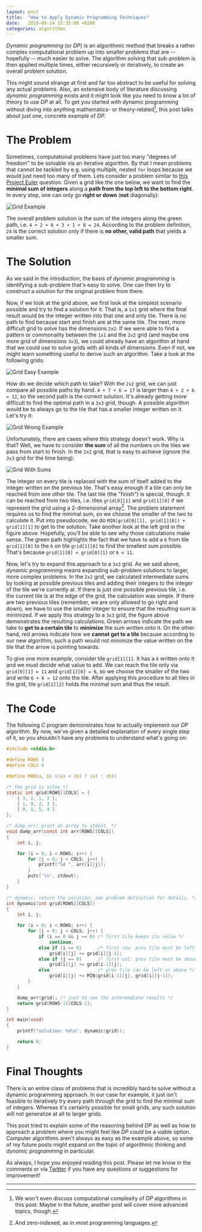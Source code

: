 ```yaml
---
layout: post
title:  "How to Apply Dynamic Programming Techniques"
date:   2019-09-14 15:35:00 +0200
categories: algorithms
---
```


*Dynamic programming* (or *DP*) is an algorithmic method that breaks a rather complex computational problem up into smaller problems that are -- hopefully -- much easier to solve. The algorithm solving that sub-problem is then applied multiple times, either recursively or iteratively, to create an overall problem solution.

This might sound strange at first and far too abstract to be useful for solving any actual problems. Also, an extensive body of literature discussing *dynamic programming* exists and it might look like you need to know a lot of theory to use *DP* at all. To get you started with dynamic programming without diving into anything mathematics- or theory-related[^1], this post talks about just one, concrete example of *DP*.

# The Problem

Sometimes, computational problems have just too many "degrees of freedom" to be solvable via an iterative algorithm. By that I mean problems that cannot be tackled by e.g. using multiple, nested `for` loops because we would just need too many of them. Lets consider a problem similar to [this Project Euler](https://projecteuler.net/problem=81) question. Given a grid like the one below, we want to find the **minimal sum of integers** along a **path from the top left to the bottom right**. In every step, one can only go **right or down** (**not** diagonally):

![Grid Example](../../../../assets/grid_basic.png)

The overall problem solution is the sum of the integers along the green path, i.e. `4 + 2 + 6 + 3 + 1 + 8 = 24`. According to the problem definition, `24` is the correct solution only if there is **no other, valid path** that yields a smaller sum.

# The Solution
As we said in the introduction, the basis of *dynamic programming* is identifying a sub-problem that's easy to solve. One can then try to construct a solution for the original problem from there.

Now, if we look at the grid above, we first look at the simplest scenario possible and try to find a solution for it. That is, a `1x1` grid where the final result would be the integer written into that one and only tile. There is no path to find because start and finish are at the same tile. The next, more difficult grid to solve has the dimensions `2x2`. If we were able to find a pattern or commonality between the `1x1` and the `2x2` grid (and maybe one more grid of dimensions `3x3`), we could already have an algorithm at hand that we could use to solve grids with all kinds of dimensions. Even if not, we might learn something useful to derive such an algorithm. Take a look at the following grids:

![Grid Easy Example](../../../../assets/grid_easy.png)

How do we decide which path to take? With the `2x2` grid, we can just compare all possible paths by hand. `4 + 7 + 6 = 17` is larger than `4 + 2 + 6 = 12`, so the second path is the correct solution. It's already getting more difficult to find the optimal path in a `3x3` grid, though. A possible algorithm would be to always go to the tile that has a smaller integer written on it. Let's try it:

![Grid Wrong Example](../../../../assets/grid_wrong.png)

Unfortunately, there are cases where this strategy doesn't work. Why is that? Well, we have to consider **the sum** of all the numbers on the tiles we pass from start to finish. In the `2x2` grid, that is easy to achieve (ignore the `3x3` grid for the time being):

![Grid With Sums](../../../../assets/grid_with_sums.png)

The integer on every tile is replaced with the sum of itself added to the integer written on the previous tile. That's easy enough if a tile can only be reached from one other tile. The last tile (the "finish") is special, though. It can be reached from two tiles, i.e. tiles `grid[0][1]` and `grid[1][0]` if we represent the grid using a 2-dimensional array[^2]. The problem statement requires us to find the minimal sum, so we choose the smaller of the two to calculate it. Put into pseudocode, we do `MIN(grid[0][1], grid[1][0]) + grid[1][1]` to get to the solution. Take another look at the left grid in the figure above. Hopefully, you'll be able to see why those calculations make sense. The green path highlights the fact that we have to add a `6` from tile `grid[1][0]` to the `6` on tile `grid[1][0]` to find the smallest sum possible. That's because `grid[1][0] < grid[0][1]` or `6 < 11`.

Now, let's try to expand this approach to a `3x3` grid. As we said above, *dynamic programming* means expanding sub-problem solutions to larger, more complex problems. In the `2x2` grid, we calculated intermediate sums by looking at possible previous tiles and adding their integers to the integer of the tile we're currently at. If there is just one possible previous tile, i.e. the current tile is at the edge of the grid, the calculation was simple. If there are two previous tiles (remember, we are only allowed to go right and down), we have to use the smaller integer to ensure that the resulting sum is minimized. If we apply this strategy to a `3x3` grid, the figure above demonstrates the resulting calculations. Green arrows indicate the path we take to **get to a certain tile** to **minimize** the sum written onto it. On the other hand, red arrows indicate how we **cannot get to a tile** because according to our new algorithm, such a path would not minimize the value written on the tile that the arrow is pointing towards.

To give one more example, consider tile `grid[1][1]`. It has a `6` written onto it and we must decide what value to add. We can reach the tile only via `grid[0][1] = 11` and `grid[1][0] = 6`, so we choose the smaller of the two and write `6 + 6 = 12` onto the tile. After applying this procedure to all tiles in the grid, tile `grid[2][2]` holds the minimal sum and thus the result.

# The Code
The following *C* program demonstrates how to actually implement our *DP* algorithm. By now, we've given a detailed explanation of every single step of it, so you shouldn't have any problems to understand what's going on:

```c
#include <stdio.h>

#define ROWS 3
#define COLS 4

#define MIN(a, b) ((a) < (b) ? (a) : (b))

/* the grid to solve */
static int grid[ROWS][COLS] = {
    { 3, 2, 1, 3 },
    { 1, 9, 2, 3 },
    { 9, 1, 5, 4 }
};

/* dump_arr: print an array to stdout. */
void dump_arr(const int arr[ROWS][COLS])
{
    int i, j;

    for (i = 0; i < ROWS; i++) {
        for (j = 0; j < COLS; j++) {
            printf("%d ", arr[i][j]);
        }
        putc('\n', stdout);
    }
}

/* dynamic: return the solution; see problem definition for details. */
int dynamic(int grid[ROWS][COLS])
{
    int i, j;

    for (i = 0; i < ROWS; i++) {
        for (j = 0; j < COLS; j++) {
            if (i == 0 && j == 0) /* first tile keeps its value */
                continue;
            else if (i == 0)      /* first row: prev tile must be left */
                grid[i][j] += grid[i][j-1];
            else if (j == 0)      /* first col: prev tile must be above */
                grid[i][j] += grid[i-1][j];
            else                  /* prev tile can be left or above */
                grid[i][j] += MIN(grid[i-1][j], grid[i][j-1]);
        }
    }

    dump_arr(grid); /* just to see the intermediate results */
    return grid[ROWS-1][COLS-1];
}

int main(void)
{
    printf("solution: %d\n", dynamic(grid));

    return 0;
}
```

# Final Thoughts
There is an entire class of problems that is incredibly hard to solve without a dynamic programming approach. In our case for example, it just isn't feasible to iteratively try every path through the grid to find the minimal sum of integers. Whereas it's certainly possible for small grids, any such solution will not generalize at all to larger grids.

This post tried to explain some of the reasoning behind *DP* as well as how to approach a problem where you might feel like *DP* could be a viable option. Computer algorithms aren't always as easy as the example above, so some of my future posts might expand on the topic of algorithmic thinking and *dynamic programming* in particular.

As always, I hope you enjoyed reading this post. Please let me know in the comments or via [Twitter](https://twitter.com/DogtorDash) if you have any questions or suggestions for improvement!

<hr class="hr-light">

[^1]: We won't even discuss computational complexity of *DP* algorithms in this post. Maybe in the future, another post will cover more advanced topics, though.
[^2]: And zero-indexed, as in most programming languages.
